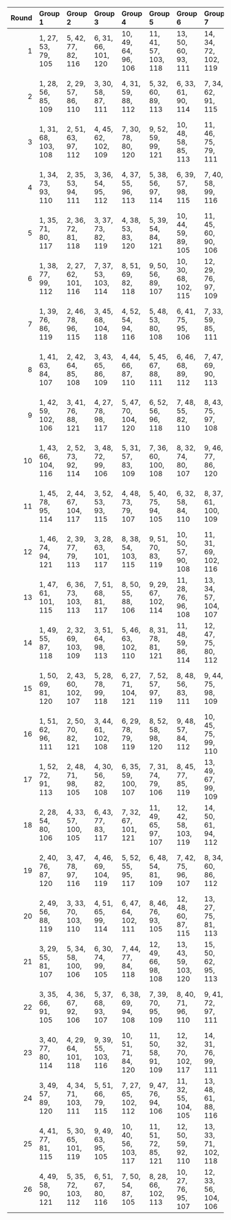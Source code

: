 |   Round | Group 1             | Group 2             | Group 3             | Group 4              | Group 5              | Group 6              | Group 7              | Group 8              | Group 9              | Group 10             | Group 11             | Group 12             | Group 13             | Group 14             | Group 15            | Group 16            | Group 17            | Group 18       | Group 19        | Group 20        | Group 21       | Group 22        | Group 23        | Group 24        | Group 25        | Group 26        |
|--------:|:--------------------|:--------------------|:--------------------|:---------------------|:---------------------|:---------------------|:---------------------|:---------------------|:---------------------|:---------------------|:---------------------|:---------------------|:---------------------|:---------------------|:--------------------|:--------------------|:--------------------|:---------------|:----------------|:----------------|:---------------|:----------------|:----------------|:----------------|:----------------|:----------------|
|       1 | 1, 27, 53, 79, 105  | 5, 42, 77, 82, 116  | 6, 31, 66, 101, 120 | 10, 49, 64, 96, 106  | 11, 41, 57, 103, 118 | 13, 50, 60, 93, 111  | 14, 34, 72, 102, 119 | 16, 33, 76, 80, 113  | 17, 40, 78, 90, 109  | 18, 39, 62, 104, 112 | 19, 52, 69, 88, 110  | 21, 35, 75, 89, 121  | 22, 44, 71, 99, 107  | 23, 29, 61, 92, 117  | 24, 43, 55, 94, 114 | 25, 36, 70, 85, 115 | 26, 46, 65, 87, 108 | 2, 30, 59, 83  | 3, 32, 56, 100  | 4, 28, 74, 97   | 7, 38, 63, 98  | 8, 47, 67, 84   | 9, 45, 54, 91   | 12, 51, 73, 86  | 15, 37, 58, 81  | 20, 48, 68, 95  |
|       2 | 1, 28, 56, 85, 109  | 2, 29, 57, 86, 110  | 3, 30, 58, 87, 111  | 4, 31, 59, 88, 112   | 5, 32, 60, 89, 113   | 6, 33, 61, 90, 114   | 7, 34, 62, 91, 115   | 8, 35, 63, 92, 116   | 9, 36, 64, 93, 117   | 10, 37, 65, 94, 118  | 11, 38, 66, 95, 119  | 12, 39, 67, 96, 120  | 13, 40, 68, 97, 121  | 18, 45, 73, 81, 105  | 19, 46, 53, 82, 106 | 20, 47, 54, 83, 107 | 21, 27, 55, 84, 108 | 14, 41, 69, 98 | 15, 42, 70, 99  | 16, 43, 71, 79  | 17, 44, 72, 80 | 22, 48, 74, 100 | 23, 49, 75, 101 | 24, 50, 76, 102 | 25, 51, 77, 103 | 26, 52, 78, 104 |
|       3 | 1, 31, 68, 103, 108 | 2, 51, 63, 97, 112  | 4, 45, 62, 102, 109 | 7, 30, 78, 80, 120   | 9, 52, 59, 99, 121   | 10, 48, 58, 85, 113  | 11, 46, 75, 79, 111  | 12, 38, 64, 90, 116  | 14, 43, 67, 100, 115 | 15, 39, 74, 87, 114  | 16, 32, 77, 93, 106  | 17, 42, 56, 101, 110 | 21, 49, 54, 86, 117  | 22, 34, 61, 89, 118  | 23, 40, 72, 82, 107 | 25, 47, 60, 96, 105 | 26, 36, 55, 98, 119 | 3, 50, 71, 83  | 5, 27, 69, 92   | 6, 44, 76, 91   | 8, 29, 73, 104 | 13, 41, 70, 94  | 18, 28, 53, 88  | 19, 37, 57, 95  | 20, 35, 65, 81  | 24, 33, 66, 84  |
|       4 | 1, 34, 73, 93, 110  | 2, 35, 53, 94, 111  | 3, 36, 54, 95, 112  | 4, 37, 55, 96, 113   | 5, 38, 56, 97, 114   | 6, 39, 57, 98, 115   | 7, 40, 58, 99, 116   | 8, 41, 59, 79, 117   | 9, 42, 60, 80, 118   | 10, 43, 61, 81, 119  | 11, 44, 62, 82, 120  | 12, 45, 63, 83, 121  | 17, 29, 68, 88, 105  | 18, 30, 69, 89, 106  | 19, 31, 70, 90, 107 | 20, 32, 71, 91, 108 | 21, 33, 72, 92, 109 | 13, 46, 64, 84 | 14, 47, 65, 85  | 15, 27, 66, 86  | 16, 28, 67, 87 | 22, 50, 78, 101 | 23, 51, 74, 102 | 24, 52, 75, 103 | 25, 48, 76, 104 | 26, 49, 77, 100 |
|       5 | 1, 35, 71, 80, 117  | 2, 36, 72, 81, 118  | 3, 37, 73, 82, 119  | 4, 38, 53, 83, 120   | 5, 39, 54, 84, 121   | 10, 44, 59, 89, 105  | 11, 45, 60, 90, 106  | 12, 46, 61, 91, 107  | 13, 47, 62, 92, 108  | 14, 27, 63, 93, 109  | 15, 28, 64, 94, 110  | 16, 29, 65, 95, 111  | 17, 30, 66, 96, 112  | 18, 31, 67, 97, 113  | 19, 32, 68, 98, 114 | 20, 33, 69, 99, 115 | 21, 34, 70, 79, 116 | 6, 40, 55, 85  | 7, 41, 56, 86   | 8, 42, 57, 87   | 9, 43, 58, 88  | 22, 51, 75, 104 | 23, 52, 76, 100 | 24, 48, 77, 101 | 25, 49, 78, 102 | 26, 50, 74, 103 |
|       6 | 1, 38, 77, 99, 112  | 2, 27, 62, 101, 116 | 7, 37, 53, 103, 114 | 8, 51, 69, 82, 118   | 9, 50, 56, 89, 107   | 10, 30, 68, 102, 115 | 12, 29, 76, 97, 109  | 13, 36, 78, 86, 105  | 14, 35, 58, 104, 108 | 15, 52, 65, 84, 106  | 16, 48, 64, 91, 119  | 17, 31, 75, 85, 117  | 20, 28, 73, 100, 121 | 21, 45, 74, 93, 120  | 23, 46, 57, 88, 113 | 24, 39, 72, 90, 110 | 25, 32, 66, 81, 111 | 3, 34, 59, 94  | 4, 43, 63, 80   | 5, 41, 71, 87   | 6, 49, 60, 92  | 11, 33, 54, 98  | 18, 44, 70, 96  | 19, 47, 55, 79  | 22, 40, 67, 95  | 26, 42, 61, 83  |
|       7 | 1, 39, 76, 86, 119  | 2, 46, 78, 96, 115  | 3, 45, 68, 104, 118 | 4, 52, 54, 94, 116   | 5, 48, 53, 80, 108   | 6, 41, 75, 95, 106   | 7, 33, 59, 85, 111   | 9, 38, 62, 100, 110  | 10, 34, 74, 82, 109  | 12, 37, 72, 101, 105 | 16, 49, 70, 81, 112  | 18, 51, 58, 92, 107  | 19, 50, 66, 99, 117  | 22, 29, 56, 84, 113  | 24, 28, 61, 79, 120 | 25, 42, 55, 91, 121 | 26, 31, 71, 93, 114 | 8, 36, 65, 89  | 11, 27, 77, 88  | 13, 44, 69, 83  | 14, 32, 73, 90 | 15, 30, 60, 97  | 17, 47, 63, 103 | 20, 40, 57, 102 | 21, 43, 64, 87  | 23, 35, 67, 98  |
|       8 | 1, 41, 63, 84, 107  | 2, 42, 64, 85, 108  | 3, 43, 65, 86, 109  | 4, 44, 66, 87, 110   | 5, 45, 67, 88, 111   | 6, 46, 68, 89, 112   | 7, 47, 69, 90, 113   | 8, 27, 70, 91, 114   | 9, 28, 71, 92, 115   | 10, 29, 72, 93, 116  | 11, 30, 73, 94, 117  | 12, 31, 53, 95, 118  | 13, 32, 54, 96, 119  | 14, 33, 55, 97, 120  | 15, 34, 56, 98, 121 | 20, 39, 61, 82, 105 | 21, 40, 62, 83, 106 | 16, 35, 57, 99 | 17, 36, 58, 79  | 18, 37, 59, 80  | 19, 38, 60, 81 | 22, 52, 77, 102 | 23, 48, 78, 103 | 24, 49, 74, 104 | 25, 50, 75, 100 | 26, 51, 76, 101 |
|       9 | 1, 42, 59, 102, 106 | 3, 41, 76, 88, 121  | 4, 27, 78, 98, 117  | 5, 47, 70, 104, 120  | 6, 52, 56, 96, 118   | 7, 48, 55, 82, 110   | 8, 43, 75, 97, 108   | 9, 35, 61, 87, 113   | 11, 40, 64, 100, 112 | 12, 36, 74, 84, 111  | 14, 39, 53, 101, 107 | 18, 49, 72, 83, 114  | 19, 28, 65, 103, 105 | 20, 51, 60, 94, 109  | 21, 50, 68, 80, 119 | 22, 31, 58, 86, 115 | 26, 33, 73, 95, 116 | 2, 45, 66, 89  | 10, 38, 67, 91  | 13, 29, 77, 90  | 15, 46, 71, 85 | 16, 34, 54, 92  | 17, 32, 62, 99  | 23, 37, 69, 79  | 24, 30, 63, 81  | 25, 44, 57, 93  |
|      10 | 1, 43, 66, 104, 116 | 2, 52, 73, 92, 114  | 3, 48, 72, 99, 106  | 5, 31, 57, 83, 109   | 7, 36, 60, 100, 108  | 8, 32, 74, 80, 107   | 9, 46, 77, 86, 120   | 14, 49, 68, 79, 110  | 16, 51, 56, 90, 105  | 17, 50, 64, 97, 115  | 20, 37, 76, 84, 117  | 21, 44, 78, 94, 113  | 22, 27, 54, 82, 111  | 23, 33, 65, 96, 121  | 24, 47, 59, 98, 118 | 25, 40, 53, 89, 119 | 26, 29, 69, 91, 112 | 4, 39, 75, 93  | 6, 34, 63, 87   | 10, 35, 70, 101 | 11, 42, 67, 81 | 12, 30, 71, 88  | 13, 28, 58, 95  | 15, 45, 61, 103 | 18, 38, 55, 102 | 19, 41, 62, 85  |
|      11 | 1, 45, 78, 95, 114  | 2, 44, 67, 104, 117 | 3, 52, 53, 93, 115  | 4, 48, 73, 79, 107   | 5, 40, 75, 94, 105   | 6, 32, 58, 84, 110   | 8, 37, 61, 100, 109  | 9, 33, 74, 81, 108   | 10, 47, 77, 87, 121  | 15, 49, 69, 80, 111  | 17, 51, 57, 91, 106  | 18, 50, 65, 98, 116  | 21, 38, 76, 85, 118  | 22, 28, 55, 83, 112  | 24, 27, 60, 99, 119 | 25, 41, 54, 90, 120 | 26, 30, 70, 92, 113 | 7, 35, 64, 88  | 11, 36, 71, 101 | 12, 43, 68, 82  | 13, 31, 72, 89 | 14, 29, 59, 96  | 16, 46, 62, 103 | 19, 39, 56, 102 | 20, 42, 63, 86  | 23, 34, 66, 97  |
|      12 | 1, 46, 74, 94, 121  | 2, 39, 77, 79, 113  | 3, 28, 63, 101, 117 | 8, 38, 54, 103, 115  | 9, 51, 70, 83, 119   | 10, 50, 57, 90, 108  | 11, 31, 69, 102, 116 | 13, 30, 76, 98, 110  | 14, 37, 78, 87, 106  | 15, 36, 59, 104, 109 | 16, 52, 66, 85, 107  | 17, 48, 65, 92, 120  | 18, 32, 75, 86, 118  | 23, 47, 58, 89, 114  | 24, 40, 73, 91, 111 | 25, 33, 67, 82, 112 | 26, 43, 62, 84, 105 | 4, 35, 60, 95  | 5, 44, 64, 81   | 6, 42, 72, 88   | 7, 49, 61, 93  | 12, 34, 55, 99  | 19, 45, 71, 97  | 20, 27, 56, 80  | 21, 29, 53, 100 | 22, 41, 68, 96  |
|      13 | 1, 47, 61, 101, 115 | 6, 36, 73, 103, 113 | 7, 51, 68, 81, 117  | 8, 50, 55, 88, 106   | 9, 29, 67, 102, 114  | 11, 28, 76, 96, 108  | 13, 34, 57, 104, 107 | 14, 52, 64, 83, 105  | 15, 48, 63, 90, 118  | 16, 30, 75, 84, 116  | 17, 43, 69, 95, 121  | 19, 27, 72, 100, 120 | 20, 44, 74, 92, 119  | 21, 37, 77, 98, 111  | 23, 45, 56, 87, 112 | 24, 38, 71, 89, 109 | 25, 31, 65, 80, 110 | 2, 33, 58, 93  | 3, 42, 62, 79   | 4, 40, 70, 86   | 5, 49, 59, 91  | 10, 32, 53, 97  | 12, 35, 78, 85  | 18, 46, 54, 99  | 22, 39, 66, 94  | 26, 41, 60, 82  |
|      14 | 1, 49, 55, 87, 118  | 2, 32, 69, 103, 109 | 3, 51, 64, 98, 113  | 5, 46, 63, 102, 110  | 8, 31, 78, 81, 121   | 11, 48, 59, 86, 114  | 12, 47, 75, 80, 112  | 13, 39, 65, 91, 117  | 15, 44, 68, 100, 116 | 16, 40, 74, 88, 115  | 17, 33, 77, 94, 107  | 18, 43, 57, 101, 111 | 22, 35, 62, 90, 119  | 23, 41, 73, 83, 108  | 24, 34, 67, 85, 105 | 25, 27, 61, 97, 106 | 26, 37, 56, 99, 120 | 4, 50, 72, 84  | 6, 28, 70, 93   | 7, 45, 76, 92   | 9, 30, 53, 104 | 10, 52, 60, 79  | 14, 42, 71, 95  | 19, 29, 54, 89  | 20, 38, 58, 96  | 21, 36, 66, 82  |
|      15 | 1, 50, 69, 81, 120  | 2, 43, 60, 102, 107 | 5, 28, 78, 99, 118  | 6, 27, 71, 104, 121  | 7, 52, 57, 97, 119   | 8, 48, 56, 83, 111   | 9, 44, 75, 98, 109   | 10, 36, 62, 88, 114  | 12, 41, 65, 100, 113 | 13, 37, 74, 85, 112  | 15, 40, 54, 101, 108 | 19, 49, 73, 84, 115  | 20, 29, 66, 103, 106 | 21, 51, 61, 95, 110  | 22, 32, 59, 87, 116 | 23, 38, 70, 80, 105 | 26, 34, 53, 96, 117 | 3, 46, 67, 90  | 4, 42, 76, 89   | 11, 39, 68, 92  | 14, 30, 77, 91 | 16, 47, 72, 86  | 17, 35, 55, 93  | 18, 33, 63, 79  | 24, 31, 64, 82  | 25, 45, 58, 94  |
|      16 | 1, 51, 62, 96, 111  | 2, 50, 70, 82, 121  | 3, 44, 61, 102, 108 | 6, 29, 78, 79, 119   | 8, 52, 58, 98, 120   | 9, 48, 57, 84, 112   | 10, 45, 75, 99, 110  | 11, 37, 63, 89, 115  | 13, 42, 66, 100, 114 | 14, 38, 74, 86, 113  | 15, 31, 77, 92, 105  | 16, 41, 55, 101, 109 | 20, 49, 53, 85, 116  | 21, 30, 67, 103, 107 | 22, 33, 60, 88, 117 | 23, 39, 71, 81, 106 | 26, 35, 54, 97, 118 | 4, 47, 68, 91  | 5, 43, 76, 90   | 7, 28, 72, 104  | 12, 40, 69, 93 | 17, 27, 73, 87  | 18, 36, 56, 94  | 19, 34, 64, 80  | 24, 32, 65, 83  | 25, 46, 59, 95  |
|      17 | 1, 52, 72, 91, 113  | 2, 48, 71, 98, 105  | 4, 30, 56, 82, 108  | 6, 35, 59, 100, 107  | 7, 31, 74, 79, 106   | 8, 45, 77, 85, 119   | 13, 49, 67, 99, 109  | 14, 44, 60, 103, 121 | 16, 50, 63, 96, 114  | 19, 36, 76, 83, 116  | 20, 43, 78, 93, 112  | 21, 42, 65, 104, 115 | 22, 47, 53, 81, 110  | 23, 32, 64, 95, 120  | 24, 46, 58, 97, 117 | 25, 39, 73, 88, 118 | 26, 28, 68, 90, 111 | 3, 38, 75, 92  | 5, 33, 62, 86   | 9, 34, 69, 101  | 10, 41, 66, 80 | 11, 29, 70, 87  | 12, 27, 57, 94  | 15, 51, 55, 89  | 17, 37, 54, 102 | 18, 40, 61, 84  |
|      18 | 2, 28, 54, 80, 106  | 4, 33, 57, 100, 105 | 6, 43, 77, 83, 117  | 7, 32, 67, 101, 121  | 11, 49, 65, 97, 107  | 12, 42, 58, 103, 119 | 14, 50, 61, 94, 112  | 15, 35, 73, 102, 120 | 17, 34, 76, 81, 114  | 18, 41, 78, 91, 110  | 19, 40, 63, 104, 113 | 20, 52, 70, 89, 111  | 22, 45, 72, 79, 108  | 23, 30, 62, 93, 118  | 24, 44, 56, 95, 115 | 25, 37, 71, 86, 116 | 26, 47, 66, 88, 109 | 1, 36, 75, 90  | 3, 31, 60, 84   | 5, 29, 74, 98   | 8, 39, 64, 99  | 9, 27, 68, 85   | 10, 46, 55, 92  | 13, 51, 53, 87  | 16, 38, 59, 82  | 21, 48, 69, 96  |
|      19 | 2, 40, 76, 87, 120  | 3, 47, 78, 97, 116  | 4, 46, 69, 104, 119 | 5, 52, 55, 95, 117   | 6, 48, 54, 81, 109   | 7, 42, 75, 96, 107   | 8, 34, 60, 86, 112   | 10, 39, 63, 100, 111 | 11, 35, 74, 83, 110  | 13, 38, 73, 101, 106 | 17, 49, 71, 82, 113  | 19, 51, 59, 93, 108  | 20, 50, 67, 79, 118  | 21, 41, 58, 102, 105 | 22, 30, 57, 85, 114 | 24, 29, 62, 80, 121 | 26, 32, 72, 94, 115 | 1, 44, 65, 88  | 9, 37, 66, 90   | 12, 28, 77, 89  | 14, 45, 70, 84 | 15, 33, 53, 91  | 16, 31, 61, 98  | 18, 27, 64, 103 | 23, 36, 68, 99  | 25, 43, 56, 92  |
|      20 | 2, 49, 56, 88, 119  | 3, 33, 70, 103, 110 | 4, 51, 65, 99, 114  | 6, 47, 64, 102, 111  | 8, 46, 76, 93, 105   | 12, 48, 60, 87, 115  | 13, 27, 75, 81, 113  | 14, 40, 66, 92, 118  | 16, 45, 69, 100, 117 | 17, 41, 74, 89, 116  | 18, 34, 77, 95, 108  | 19, 44, 58, 101, 112 | 22, 36, 63, 91, 120  | 23, 42, 53, 84, 109  | 24, 35, 68, 86, 106 | 25, 28, 62, 98, 107 | 26, 38, 57, 79, 121 | 1, 37, 67, 83  | 5, 50, 73, 85   | 7, 29, 71, 94   | 9, 32, 78, 82  | 10, 31, 54, 104 | 11, 52, 61, 80  | 15, 43, 72, 96  | 20, 30, 55, 90  | 21, 39, 59, 97  |
|      21 | 3, 29, 55, 81, 107  | 5, 34, 58, 100, 106 | 6, 30, 74, 99, 105  | 7, 44, 77, 84, 118   | 12, 49, 66, 98, 108  | 13, 43, 59, 103, 120 | 15, 50, 62, 95, 113  | 16, 36, 53, 102, 121 | 18, 35, 76, 82, 115  | 19, 42, 78, 92, 111  | 20, 41, 64, 104, 114 | 21, 52, 71, 90, 112  | 22, 46, 73, 80, 109  | 23, 31, 63, 94, 119  | 24, 45, 57, 96, 116 | 25, 38, 72, 87, 117 | 26, 27, 67, 89, 110 | 1, 48, 70, 97  | 2, 37, 75, 91   | 4, 32, 61, 85   | 8, 33, 68, 101 | 9, 40, 65, 79   | 10, 28, 69, 86  | 11, 47, 56, 93  | 14, 51, 54, 88  | 17, 39, 60, 83  |
|      22 | 3, 35, 66, 91, 105  | 4, 36, 67, 92, 106  | 5, 37, 68, 93, 107  | 6, 38, 69, 94, 108   | 7, 39, 70, 95, 109   | 8, 40, 71, 96, 110   | 9, 41, 72, 97, 111   | 10, 42, 73, 98, 112  | 11, 43, 53, 99, 113  | 12, 44, 54, 79, 114  | 13, 45, 55, 80, 115  | 14, 46, 56, 81, 116  | 15, 47, 57, 82, 117  | 16, 27, 58, 83, 118  | 17, 28, 59, 84, 119 | 18, 29, 60, 85, 120 | 19, 30, 61, 86, 121 | 1, 33, 64, 89  | 2, 34, 65, 90   | 20, 31, 62, 87  | 21, 32, 63, 88 | 22, 49, 76, 103 | 23, 50, 77, 104 | 24, 51, 78, 100 | 25, 52, 74, 101 | 26, 48, 75, 102 |
|      23 | 3, 40, 77, 80, 114  | 4, 29, 64, 101, 118 | 9, 39, 55, 103, 116 | 10, 51, 71, 84, 120  | 11, 50, 58, 91, 109  | 12, 32, 70, 102, 117 | 14, 31, 76, 99, 111  | 15, 38, 78, 88, 107  | 16, 37, 60, 104, 110 | 17, 52, 67, 86, 108  | 18, 48, 66, 93, 121  | 19, 33, 75, 87, 119  | 22, 42, 69, 97, 105  | 23, 27, 59, 90, 115  | 24, 41, 53, 92, 112 | 25, 34, 68, 83, 113 | 26, 44, 63, 85, 106 | 1, 30, 54, 100 | 2, 47, 74, 95   | 5, 36, 61, 96   | 6, 45, 65, 82  | 7, 43, 73, 89   | 8, 49, 62, 94   | 13, 35, 56, 79  | 20, 46, 72, 98  | 21, 28, 57, 81  |
|      24 | 3, 49, 57, 89, 120  | 4, 34, 71, 103, 111 | 5, 51, 66, 79, 115  | 7, 27, 65, 102, 112  | 9, 47, 76, 94, 106   | 11, 32, 55, 104, 105 | 13, 48, 61, 88, 116  | 14, 28, 75, 82, 114  | 15, 41, 67, 93, 119  | 17, 46, 70, 100, 118 | 18, 42, 74, 90, 117  | 19, 35, 77, 96, 109  | 20, 45, 59, 101, 113 | 22, 37, 64, 92, 121  | 23, 43, 54, 85, 110 | 24, 36, 69, 87, 107 | 25, 29, 63, 99, 108 | 1, 40, 60, 98  | 2, 38, 68, 84   | 6, 50, 53, 86   | 8, 30, 72, 95  | 10, 33, 78, 83  | 12, 52, 62, 81  | 16, 44, 73, 97  | 21, 31, 56, 91  | 26, 39, 58, 80  |
|      25 | 4, 41, 77, 81, 115  | 5, 30, 65, 101, 119 | 9, 49, 63, 95, 105  | 10, 40, 56, 103, 117 | 11, 51, 72, 85, 121  | 12, 50, 59, 92, 110  | 13, 33, 71, 102, 118 | 15, 32, 76, 79, 112  | 16, 39, 78, 89, 108  | 17, 38, 61, 104, 111 | 18, 52, 68, 87, 109  | 20, 34, 75, 88, 120  | 22, 43, 70, 98, 106  | 23, 28, 60, 91, 116  | 24, 42, 54, 93, 113 | 25, 35, 69, 84, 114 | 26, 45, 64, 86, 107 | 1, 29, 58, 82  | 2, 31, 55, 100  | 3, 27, 74, 96   | 6, 37, 62, 97  | 7, 46, 66, 83   | 8, 44, 53, 90   | 14, 36, 57, 80  | 19, 48, 67, 94  | 21, 47, 73, 99  |
|      26 | 4, 49, 58, 90, 121  | 5, 35, 72, 103, 112 | 6, 51, 67, 80, 116  | 7, 50, 54, 87, 105   | 8, 28, 66, 102, 113  | 10, 27, 76, 95, 107  | 12, 33, 56, 104, 106 | 14, 48, 62, 89, 117  | 15, 29, 75, 83, 115  | 16, 42, 68, 94, 120  | 18, 47, 71, 100, 119 | 19, 43, 74, 91, 118  | 20, 36, 77, 97, 110  | 21, 46, 60, 101, 114 | 23, 44, 55, 86, 111 | 24, 37, 70, 88, 108 | 25, 30, 64, 79, 109 | 1, 32, 57, 92  | 2, 41, 61, 99   | 3, 39, 69, 85   | 9, 31, 73, 96  | 11, 34, 78, 84  | 13, 52, 63, 82  | 17, 45, 53, 98  | 22, 38, 65, 93  | 26, 40, 59, 81  |
